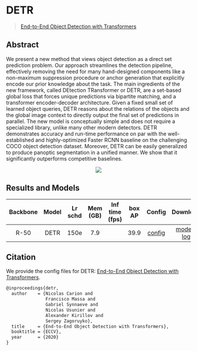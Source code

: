 # DETR

> [End-to-End Object Detection with Transformers](https://arxiv.org/abs/2005.12872)

<!-- [ALGORITHM] -->

## Abstract

We present a new method that views object detection as a direct set prediction problem. Our approach streamlines the detection pipeline, effectively removing the need for many hand-designed components like a non-maximum suppression procedure or anchor generation that explicitly encode our prior knowledge about the task. The main ingredients of the new framework, called DEtection TRansformer or DETR, are a set-based global loss that forces unique predictions via bipartite matching, and a transformer encoder-decoder architecture. Given a fixed small set of learned object queries, DETR reasons about the relations of the objects and the global image context to directly output the final set of predictions in parallel. The new model is conceptually simple and does not require a specialized library, unlike many other modern detectors. DETR demonstrates accuracy and run-time performance on par with the well-established and highly-optimized Faster RCNN baseline on the challenging COCO object detection dataset. Moreover, DETR can be easily generalized to produce panoptic segmentation in a unified manner. We show that it significantly outperforms competitive baselines.

<div align=center>
<img src="https://user-images.githubusercontent.com/40661020/143878072-0a7434e4-416b-4315-aeea-a8297f4d6453.png"/>
</div>

## Results and Models

| Backbone | Model | Lr schd | Mem (GB) | Inf time (fps) | box AP |                 Config                 |                                                                                                                                      Download                                                                                                                                      |
| :------: | :---: | :-----: | :------: | :------------: | :----: | :------------------------------------: | :--------------------------------------------------------------------------------------------------------------------------------------------------------------------------------------------------------------------------------------------------------------------------------: |
|   R-50   | DETR  |  150e   |   7.9    |                |  39.9  | [config](./detr_r50_8xb2-150e_coco.py) | [model](https://download.openmmlab.com/mmdetection/v3.0/detr/detr_r50_8xb2-150e_coco/detr_r50_8xb2-150e_coco_20221023_153551-436d03e8.pth) \| [log](https://download.openmmlab.com/mmdetection/v3.0/detr/detr_r50_8xb2-150e_coco/detr_r50_8xb2-150e_coco_20221023_153551.log.json) |

## Citation

We provide the config files for DETR: [End-to-End Object Detection with Transformers](https://arxiv.org/abs/2005.12872).

```latex
@inproceedings{detr,
  author    = {Nicolas Carion and
               Francisco Massa and
               Gabriel Synnaeve and
               Nicolas Usunier and
               Alexander Kirillov and
               Sergey Zagoruyko},
  title     = {End-to-End Object Detection with Transformers},
  booktitle = {ECCV},
  year      = {2020}
}
```
